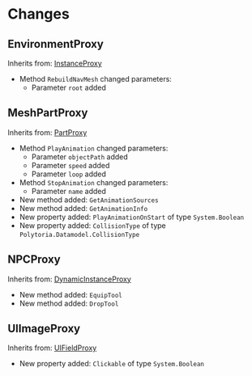 # Changes
## EnvironmentProxy
Inherits from: [InstanceProxy](#InstanceProxy)
- Method `RebuildNavMesh` changed parameters: 
  - Parameter `root` added
## MeshPartProxy
Inherits from: [PartProxy](#PartProxy)
- Method `PlayAnimation` changed parameters: 
  - Parameter `objectPath` added
  - Parameter `speed` added
  - Parameter `loop` added
- Method `StopAnimation` changed parameters: 
  - Parameter `name` added
- New method added: `GetAnimationSources`
- New method added: `GetAnimationInfo`
- New property added: `PlayAnimationOnStart` of type ``System.Boolean``
- New property added: `CollisionType` of type ``Polytoria.Datamodel.CollisionType``
## NPCProxy
Inherits from: [DynamicInstanceProxy](#DynamicInstanceProxy)
- New method added: `EquipTool`
- New method added: `DropTool`
## UIImageProxy
Inherits from: [UIFieldProxy](#UIFieldProxy)
- New property added: `Clickable` of type ``System.Boolean``
